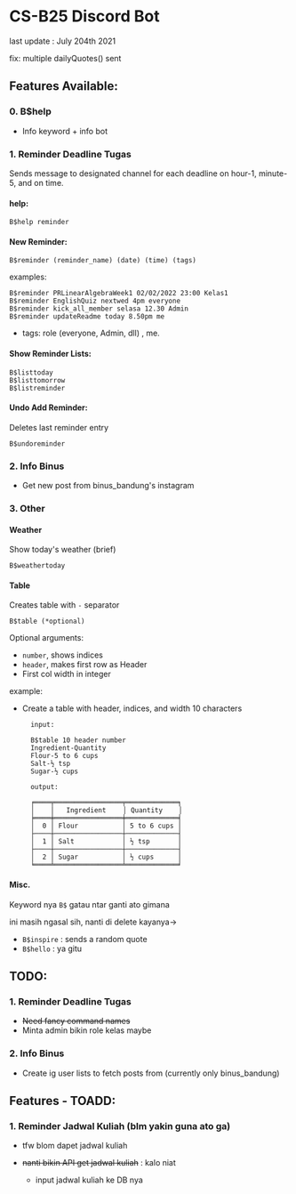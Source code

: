 # CS-B25 Discord Bot
last update : July 204th 2021

fix: multiple dailyQuotes() sent
## Features Available:

### 0. B$help

  - Info keyword + info bot

### 1. Reminder Deadline Tugas


Sends message to designated channel for each deadline on hour-1, minute-5, and on time.


#### help:
    
    B$help reminder

#### New Reminder:

    B$reminder (reminder_name) (date) (time) (tags)

examples:   

    B$reminder PRLinearAlgebraWeek1 02/02/2022 23:00 Kelas1
    B$reminder EnglishQuiz nextwed 4pm everyone
    B$reminder kick_all_member selasa 12.30 Admin
    B$reminder updateReadme today 8.50pm me 
    
+ tags: role (everyone, Admin, dll) , me.

#### Show Reminder Lists:

    B$listtoday
    B$listtomorrow
    B$listreminder

#### Undo Add Reminder:

Deletes last reminder entry
    
    B$undoreminder

### 2. Info Binus
  - Get new post from binus_bandung's instagram   

### 3. Other 

#### Weather
Show today's weather (brief)

    B$weathertoday
    
#### Table
Creates table with `-` separator

    B$table (*optional)
Optional arguments:
- `number`, shows indices
- `header`, makes first row as Header
- First col width in integer

example:

- Create a table with header, indices, and width 10 characters

        input:

        B$table 10 header number
        Ingredient-Quantity
        Flour-5 to 6 cups
        Salt-½ tsp
        Sugar-½ cups

        output:

        ╒════╤═════════════════╤═════════════╕
        │    │   Ingredient⠀   │ Quantity    │
        ╞════╪═════════════════╪═════════════╡
        │  0 │ Flour           │ 5 to 6 cups │
        ├────┼─────────────────┼─────────────┤
        │  1 │ Salt            │ ½ tsp       │
        ├────┼─────────────────┼─────────────┤
        │  2 │ Sugar           │ ½ cups      │
        ╘════╧═════════════════╧═════════════╛


####  Misc.

  Keyword nya `B$` gatau ntar ganti ato gimana

  ini masih ngasal sih, nanti di delete kayanya->

  - `B$inspire` : sends a random quote
  - `B$hello` : ya gitu

## TODO:

### 1. Reminder Deadline Tugas

  - ~~Need fancy command names~~
  - Minta admin bikin role kelas maybe

### 2. Info Binus
  - Create ig user lists to fetch posts from (currently only binus_bandung)

## Features - TOADD:


### 1. Reminder Jadwal Kuliah (blm yakin guna ato ga)

  - tfw blom dapet jadwal kuliah

  - ~~nanti bikin API get jadwal kuliah~~ : kalo niat

    - input jadwal kuliah  ke DB nya


